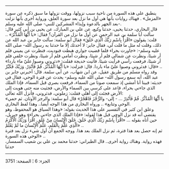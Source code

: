 ------------------------------------------------------------------------

ينطبق على هذه السورة من ناحية سبب نزولها، ووقت نزولها ما سبق ذكره عن
سورة «المزمل» . فهناك روايات بأنها هي أول ما نزل بعد سورة العلق، ورواية
أخرى بأنها نزلت بعد الجهر بالدعوة وإيذاء المشركين للنبي- صلى الله عليه
وسلم-.  
قال البخاري، حدثنا يحيى، حدثنا وكيع، عن علي بن المبارك، عن يحيى بن أبي
كثير قال: سألت أبا سلمة بن عبد الرحمن عن أول ما نزل من القرآن؟ فقال: «يا
أَيُّهَا الْمُدَّثِّرُ» .. قلت: يقولون «اقْرَأْ بِاسْمِ رَبِّكَ الَّذِي خَلَقَ» فقال أبو سلمة: سألت
جابر بن عبد الله عن ذلك، وقلت له مثل ما قلت لي، فقال جابر: لا أحدثك إلا
ما حدثنا به رسول الله- صلى الله عليه وسلم-: «جاورت بحراء فلما قضيت جواري
هبطت فنوديت، فنظرت عن يميني فلم أر شيئا، ونظرت عن شمالي فلم أر شيئا،
ونظرت أمامي فلم أر شيئا، ونظرت خلفي فلم أر شيئا، فرفعت رأسي فرأيت شيئا.
فأتيت خديجة فقلت: «دثروني وصبوا عليّ ماء باردا» قال: فدثروني وصبوا عليّ
ماء باردا. قال: فنزلت: «يا أَيُّهَا الْمُدَّثِّرُ. قُمْ فَأَنْذِرْ. وَرَبَّكَ فَكَبِّرْ» ..  
وقد رواه مسلم من طريق عقيل، عن ابن شهاب، عن أبي سلمة. قال: أخبرني جابر
بن عبد الله، أنه سمع رسول الله- صلى الله عليه وسلم- يحدث عن فترة الوحي،
فقال في حديثه: فبينا أنا أمشي إذ سمعت صوتا من السماء، فرفعت بصري قبل
السماء، فإذا الملك الذي جاءني بحراء، قاعد على كرسي بين السماء والأرض،
فجثيت منه حتى هويت إلى الأرض فجئت إلى أهلي فقلت: زملوني، فدثروني، فأنزل
الله تعالى:  
«يا أَيُّهَا الْمُدَّثِّرُ. قُمْ فَأَنْذِرْ ... - إلى- والرُّجْزَ فَاهْجُرْ» قال أبو سلمة: والرجز
الأوثان. ثم حمي الوحي وتتابع» .. ورواه البخاري من هذا الوجه أيضا.. وهذا
لفظ البخاري.  
وعلق ابن كثير في التفسير على هذا الحديث بقوله: «وهذا السياق هو المحفوظ،
وهو يقتضي أنه قد نزل الوحي قبل هذا لقوله: «فإذا الملك الذي جاءني بحراء»
وهو جبريل، حين أتاه بقوله ... «اقْرَأْ بِاسْمِ رَبِّكَ الَّذِي خَلَقَ. خَلَقَ الْإِنْسانَ مِنْ
عَلَقٍ. اقْرَأْ وَرَبُّكَ الْأَكْرَمُ الَّذِي عَلَّمَ بِالْقَلَمِ، عَلَّمَ الْإِنْسانَ ما لَمْ يَعْلَمْ» ..  
ثم إنه حصل بعد هذا فترة، ثم نزل الملك بعد هذا. ووجه الجمع أن أول شيء نزل
بعد فترة الوحي هذه السورة» ..  
فهذه رواية. وهناك رواية أخرى.. قال الطبراني: حدثنا محمد بن علي بن شعيب
السمسار، حدثنا

------------------------------------------------------------------------

الجزء: 6 ¦ الصفحة: 3751
